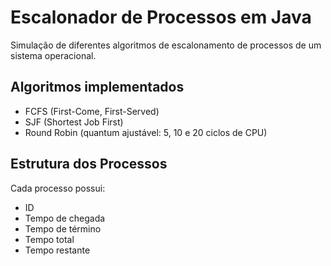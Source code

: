 # Escalonador de Processos em Java

Simulação de diferentes algoritmos de escalonamento de processos de um sistema operacional.

## Algoritmos implementados
- FCFS (First-Come, First-Served)
- SJF (Shortest Job First)
- Round Robin (quantum ajustável: 5, 10 e 20 ciclos de CPU)

## Estrutura dos Processos
Cada processo possui:
- ID
- Tempo de chegada
- Tempo de término
- Tempo total
- Tempo restante

